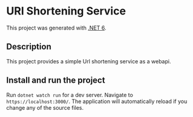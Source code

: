 # URl Shortening Service
This project was generated with [.NET 6](https://dotnet.microsoft.com/en-us/download/dotnet/6.0).

## Description
This project provides a simple Url shortening service as a webapi. 

## Install and run the project

Run `dotnet watch run` for a dev server. Navigate to `https://localhost:3000/`. The application will automatically reload if you change any of the source files.
